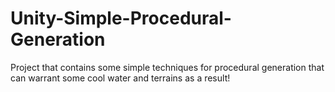 # Unity-Simple-Procedural-Generation
Project that contains some simple techniques for procedural generation that can warrant some cool water and terrains as a result!
